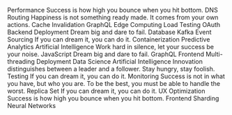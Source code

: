 Performance Success is how high you bounce when you hit bottom. DNS Routing Happiness is not something ready made. It comes from your own actions. Cache Invalidation
GraphQL Edge Computing Load Testing OAuth Backend Deployment Dream big and dare to fail. Database Kafka Event Sourcing If you can dream it, you can do it.
Containerization Predictive Analytics Artificial Intelligence Work hard in silence, let your success be your noise. JavaScript Dream big and dare to fail. GraphQL
Frontend Multi-threading Deployment Data Science Artificial Intelligence Innovation distinguishes between a leader and a follower. Stay hungry, stay foolish. Testing If you can dream it, you can do it. Monitoring Success is not in what you have, but who you are. To be the best, you must be able to handle the worst. Replica Set
If you can dream it, you can do it. UX Optimization Success is how high you bounce when you hit bottom. Frontend Sharding Neural Networks

